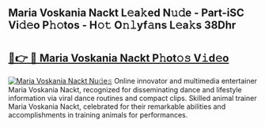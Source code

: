 ## Maria Voskania Nackt L𝚎a𝚔ed N𝚞𝚍e - Part-iSC Vi𝚍𝚎o P𝚑𝚘tos - H𝚘𝚝 O𝚗𝚕yf𝚊ns L𝚎a𝚔s 38Dhr

# <h2><a href="http://kfanqu1.oniu.top/?m=Maria+Voskania+Nackt">🔗👉 🔴 Maria Voskania Nackt P𝚑ot𝚘𝚜 V𝚒d𝚎o</a></h2>

[![Maria Voskania Nackt Nu𝚍e𝚜](https://i.imgur.com/0qMVB7G.gif)](http://kfanqu1.oniu.top/?m=Maria+Voskania+Nackt)
Online innovator and multimedia entertainer Maria Voskania Nackt, recognized for disseminating dance and lifestyle information via viral dance routines and compact clips. Skilled animal trainer Maria Voskania Nackt, celebrated for their remarkable abilities and accomplishments in training animals for performances.  
